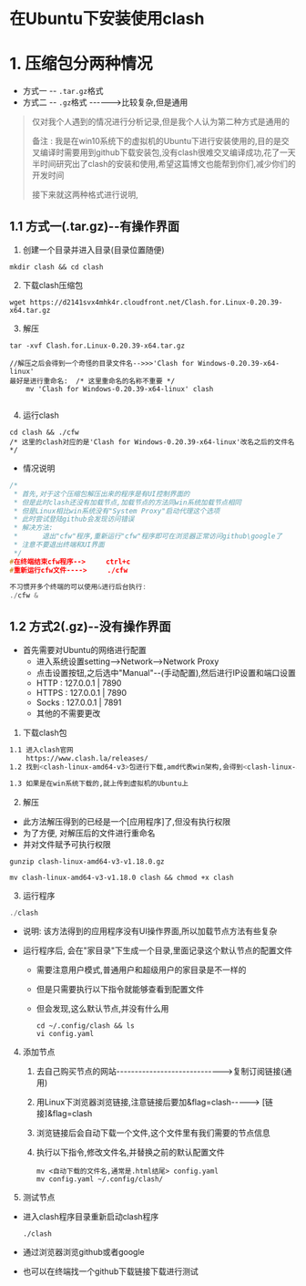 ﻿# 在Ubuntu下安装使用clash

# 1. 压缩包分两种情况

- 方式一  -- `.tar.gz`格式
- 方式二 -- `.gz`格式 ------>比较复杂,但是通用

> 仅对我个人遇到的情况进行分析记录,但是我个人认为第二种方式是通用的
>
> 备注 : 我是在win10系统下的虚拟机的Ubuntu下进行安装使用的,目的是交叉编译时需要用到github下载安装包,没有clash很难交叉编译成功,花了一天半时间研究出了clash的安装和使用,希望这篇博文也能帮到你们,减少你们的开发时间
>
> 接下来就这两种格式进行说明,

## 1.1  方式一(.tar.gz)--有操作界面

1. 创建一个目录并进入目录(目录位置随便)

~~~shell
mkdir clash && cd clash
~~~

2. 下载clash压缩包

~~~shell
wget https://d2141svx4mhk4r.cloudfront.net/Clash.for.Linux-0.20.39-x64.tar.gz
~~~

3. 解压

~~~shell
tar -xvf Clash.for.Linux-0.20.39-x64.tar.gz

//解压之后会得到一个奇怪的目录文件名-->>>'Clash for Windows-0.20.39-x64-linux'
最好是进行重命名:  /* 这里重命名的名称不重要 */
	mv 'Clash for Windows-0.20.39-x64-linux' clash
	
~~~

4. 运行clash

~~~shell
cd clash && ./cfw
/* 这里的clash对应的是'Clash for Windows-0.20.39-x64-linux'改名之后的文件名 */
~~~

- 情况说明

~~~c
/* 
 * 首先,对于这个压缩包解压出来的程序是有UI控制界面的
 * 但是此时clash还没有加载节点,加载节点的方法同win系统加载节点相同
 * 但是Linux相比win系统没有"System Proxy"启动代理这个选项
 * 此时尝试登陆github会发现访问错误
 * 解决方法:
 * 		退出"cfw"程序,重新运行"cfw"程序即可在浏览器正常访问github\google了
 * 注意不要退出终端和UI界面
 */
#在终端结束cfw程序-->     ctrl+c
#重新运行cfw文件---->     ./cfw 
	
不习惯开多个终端的可以使用&进行后台执行:
./cfw &
~~~

## 1.2 方式2(.gz)--没有操作界面

- 首先需要对Ubuntu的网络进行配置
  - 进入系统设置setting-->Network-->Network Proxy
  - 点击设置按钮,之后选中"Manual"--(手动配置),然后进行IP设置和端口设置
  - HTTP   : 127.0.0.1  |  7890
  - HTTPS : 127.0.0.1  |  7890
  - Socks :  127.0.0.1  |  7891
  - 其他的不需要更改

1. 下载clash包

~~~bash
1.1 进入clash官网
	https://www.clash.la/releases/
1.2 找到<clash-linux-amd64-v3>包进行下载,amd代表win架构,会得到<clash-linux-amd64-v3-v1.18.0.gz>

1.3 如果是在win系统下载的,就上传到虚拟机的Ubuntu上
~~~

2. 解压

- 此方法解压得到的已经是一个[应用程序]了,但没有执行权限
- 为了方便, 对解压后的文件进行重命名 
- 并对文件赋予可执行权限

~~~shell
gunzip clash-linux-amd64-v3-v1.18.0.gz

mv clash-linux-amd64-v3-v1.18.0 clash && chmod +x clash
~~~

3. 运行程序

~~~c
./clash
~~~

- 说明: 该方法得到的应用程序没有UI操作界面,所以加载节点方法有些复杂

- 运行程序后, 会在"家目录"下生成一个目录,里面记录这个默认节点的配置文件

  - 需要注意用户模式,普通用户和超级用户的家目录是不一样的

  - 但是只需要执行以下指令就能够查看到配置文件

  - 但会发现,这么默认节点,并没有什么用

    ~~~shell
    cd ~/.config/clash && ls
    vi config.yaml
    ~~~

4. 添加节点

   1. 去自己购买节点的网站----------------------------->复制订阅链接(通用)

   2. 用Linux下浏览器浏览链接,注意链接后要加&flag=clash-----> [链接]&flag=clash

   3. 浏览链接后会自动下载一个文件,这个文件里有我们需要的节点信息

   4. 执行以下指令,修改文件名,并替换之前的默认配置文件

      ~~~shell
      mv <自动下载的文件名,通常是.html结尾> config.yaml
      mv config.yaml ~/.config/clash/
      ~~~

5. 测试节点

- 进入clash程序目录重新启动clash程序

  ~~~shell
  ./clash
  ~~~

- 通过浏览器浏览github或者google

- 也可以在终端找一个github下载链接下载进行测试

